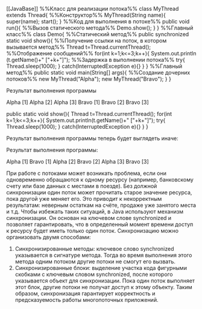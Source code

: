 [[JavaBase]]
%%Класс для реализации потока%%
class MyThread extends Thread{
%%Конструктор%%
	MyThread(String name){
		super(name);
		start();
	}
%%Код для выполнения в потоке%%
	public void run(){
%%Вызов статического метода%%
		Demo.show();
	}
}
%%Главный класс%%
class Demo{
%%Статический метод%%
	public synchronized static void show(){
%%Получение ссылки на поток, в котором вызывается метод%%
		Thread t=Thread.currentThread();
%%Отображение сообщений%%
		for(int k=1;k<=3;k++){
			System.out.println
			(t.getName()+" ["+k+"]");
%%Задержка в выполнении потока%%
			try{
				Thread.sleep(1000);
			}
			catch(InterruptedException e){}
		}
	}
%%Главный метод%%
	public static void main(String[] args){
%%Создание дочерних потоков%%
		new MyThread("Alpha");
		new MyThread("Bravo");
	}
}

Результат выполнения программы

Alpha [1]
Alpha [2]
Alpha [3]
Bravo [1]
Bravo [2]
Bravo [3]


public static void show(){
	Thread t=Thread.currentThread();
	for(int k=1;k<=3;k++){
		System.out.println(t.getName()+" ["+k+"]");
		try{
			Thread.sleep(1000);
		}
		catch(InterruptedException e){}
	}
}

Результат выполнения программы теперь будет выглядеть иначе:

Результат выполнения программы:

Alpha [1]
Bravo [1]
Alpha [2]
Bravo [2]
Alpha [3]
Bravo [3]



При работе с потоками может возникать проблема, если они одновременно обращаются к одному ресурсу (например, банковскому счету или базе данных с местами в поезде). Без должной синхронизации один поток может прочитать старое значение ресурса, пока другой уже меняет его. Это приводит к некорректным результатам: неверным остаткам на счёте, продаже уже занятого места и т.д.
Чтобы избежать таких ситуаций, в Java используют механизм синхронизации. Он основан на ключевом слове synchronized и позволяет гарантировать, что в определенный момент времени доступ к ресурсу будет иметь только один поток. Синхронизацию можно организовать двумя способами:
1. Синхронизированные методы: ключевое слово synchronized указывается в сигнатуре метода. Тогда во время выполнения этого метода одним потоком другие потоки не смогут его вызвать.
2. Синхронизированные блоки: выделение участка кода фигурными скобками с ключевым словом synchronized, после которого указывается объект для синхронизации. Пока один поток выполняет этот блок, другие потоки не получат доступ к этому объекту.
Таким образом, синхронизация гарантирует корректность и предсказуемость работы многопоточных приложений.
